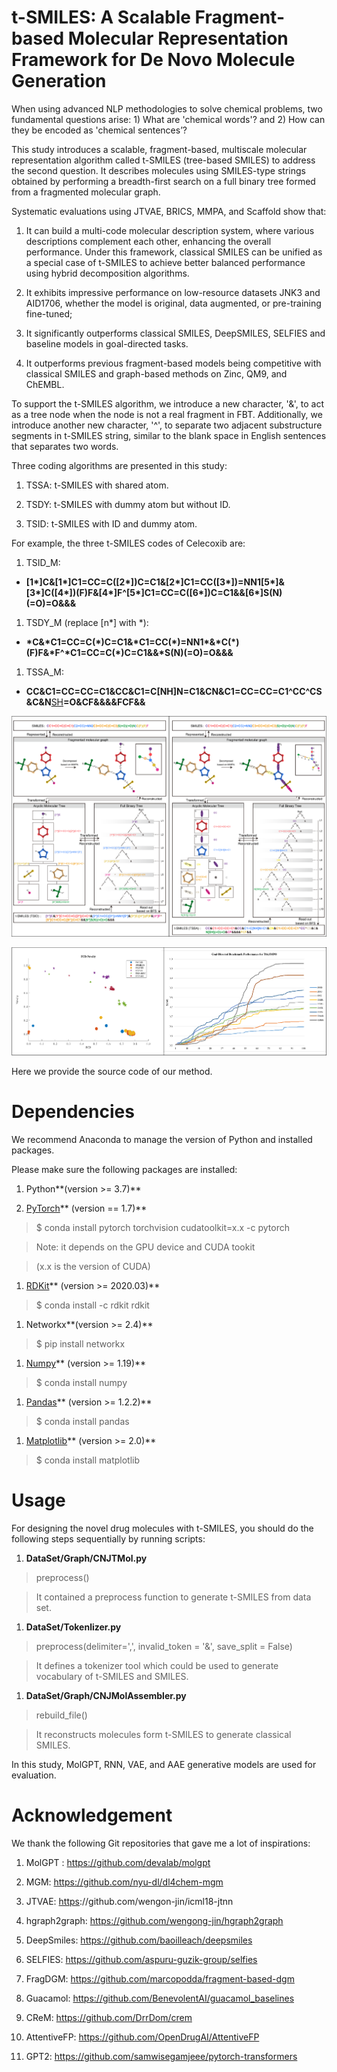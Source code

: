 t-SMILES: A Scalable Fragment-based Molecular Representation Framework for De Novo Molecule Generation
======================================================================================================

When using advanced NLP methodologies to solve chemical problems, two
fundamental questions arise: 1) What are 'chemical words'? and 2) How can they
be encoded as 'chemical sentences’?

This study introduces a scalable, fragment-based, multiscale molecular
representation algorithm called t-SMILES (tree-based SMILES) to address the
second question. It describes molecules using SMILES-type strings obtained by
performing a breadth-first search on a full binary tree formed from a fragmented
molecular graph.

Systematic evaluations using JTVAE, BRICS, MMPA, and Scaffold show that:

1.  It can build a multi-code molecular description system, where various
    descriptions complement each other, enhancing the overall performance. Under
    this framework, classical SMILES can be unified as a special case of
    t-SMILES to achieve better balanced performance using hybrid decomposition
    algorithms.

2.  It exhibits impressive performance on low-resource datasets JNK3 and
    AID1706, whether the model is original, data augmented, or pre-training
    fine-tuned;

3.  It significantly outperforms classical SMILES, DeepSMILES, SELFIES and
    baseline models in goal-directed tasks.

4.  It outperforms previous fragment-based models being competitive with
    classical SMILES and graph-based methods on Zinc, QM9, and ChEMBL.

To support the t-SMILES algorithm, we introduce a new character, '&', to act as
a tree node when the node is not a real fragment in FBT. Additionally, we
introduce another new character, '\^', to separate two adjacent substructure
segments in t-SMILES string, similar to the blank space in English sentences
that separates two words.

Three coding algorithms are presented in this study:

1.  TSSA: t-SMILES with shared atom.

2.  TSDY: t-SMILES with dummy atom but without ID.

3.  TSID: t-SMILES with ID and dummy atom.

For example, the three t-SMILES codes of Celecoxib are:

1.  TSID\_M:

-   **[1\*]C&[1\*]C1=CC=C([2\*])C=C1&[2\*]C1=CC([3\*])=NN1[5\*]&[3\*]C([4\*])(F)F&[4\*]F\^[5\*]C1=CC=C([6\*])C=C1&&[6\*]S(N)(=O)=O&&&**

1.  TSDY\_M (replace [n\*] with \*):

-   **\*C&\*C1=CC=C(\*)C=C1&\*C1=CC(\*)=NN1\*&\*C(\*)(F)F&\*F\^\*C1=CC=C(\*)C=C1&&\*S(N)(=O)=O&&&**

1.  TSSA\_M:

-   **CC&C1=CC=CC=C1&CC&C1=C[NH]N=C1&CN&C1=CC=CC=C1\^CC\^CS&C&N**[SH](=O)**=O&CF&&&&FCF&&**

![](media/e67eb934f05d2a0099641a463d1fa039.png)

![](media/5d4fa60f082c4306c55677ebed55ccd3.png)

Here we provide the source code of our method.

Dependencies
============

We recommend Anaconda to manage the version of Python and installed packages.

Please make sure the following packages are installed:

1.  Python**(version \>= 3.7)**

2.  [PyTorch](https://pytorch.org/)** (version == 1.7)**

>   \$ conda install pytorch torchvision cudatoolkit=x.x -c pytorch

>   Note: it depends on the GPU device and CUDA tookit

>   (x.x is the version of CUDA)

1.  [RDKit](https://www.rdkit.org/)** (version \>= 2020.03)**

>   \$ conda install -c rdkit rdkit

1.  Networkx**(version \>= 2.4)**

>   \$ pip install networkx

1.  [Numpy](https://numpy.org/)** (version \>= 1.19)**

>   \$ conda install numpy

1.  [Pandas](https://pandas.pydata.org/)** (version \>= 1.2.2)**

>   \$ conda install pandas

1.  [Matplotlib](https://matplotlib.org/)** (version \>= 2.0)**

>   \$ conda install matplotlib

Usage
=====

For designing the novel drug molecules with t-SMILES, you should do the
following steps sequentially by running scripts:

1.  **DataSet/Graph/CNJTMol.py**

>   preprocess()

>   It contained a preprocess function to generate t-SMILES from data set.

1.  **DataSet/Tokenlizer.py**

>   preprocess(delimiter=',', invalid\_token = '&', save\_split = False)

>   It defines a tokenizer tool which could be used to generate vocabulary of
>   t-SMILES and SMILES.

1.  **DataSet/Graph/CNJMolAssembler.py**

>   rebuild\_file()

>   It reconstructs molecules form t-SMILES to generate classical SMILES.

In this study, MolGPT, RNN, VAE, and AAE generative models are used for
evaluation.

Acknowledgement
===============

We thank the following Git repositories that gave me a lot of inspirations:

1.  MolGPT : https://github.com/devalab/molgpt

2.  MGM: https://github.com/nyu-dl/dl4chem-mgm

3.  JTVAE:
    [https](https://github.com/wengong-jin/icml18-jtnn)://github.com/wengon-jin/icml18-jtnn

4.  hgraph2graph: https://github.com/wengong-jin/hgraph2graph

5.  DeepSmiles: https://github.com/baoilleach/deepsmiles

6.  SELFIES: https://github.com/aspuru-guzik-group/selfies

7.  FragDGM: https://github.com/marcopodda/fragment-based-dgm

8.  Guacamol: <https://github.com/BenevolentAI/guacamol_baselines>

9.  CReM: https://github.com/DrrDom/crem

10. AttentiveFP: https://github.com/OpenDrugAI/AttentiveFP

11. GPT2: <https://github.com/samwisegamjeee/pytorch-transformers>
